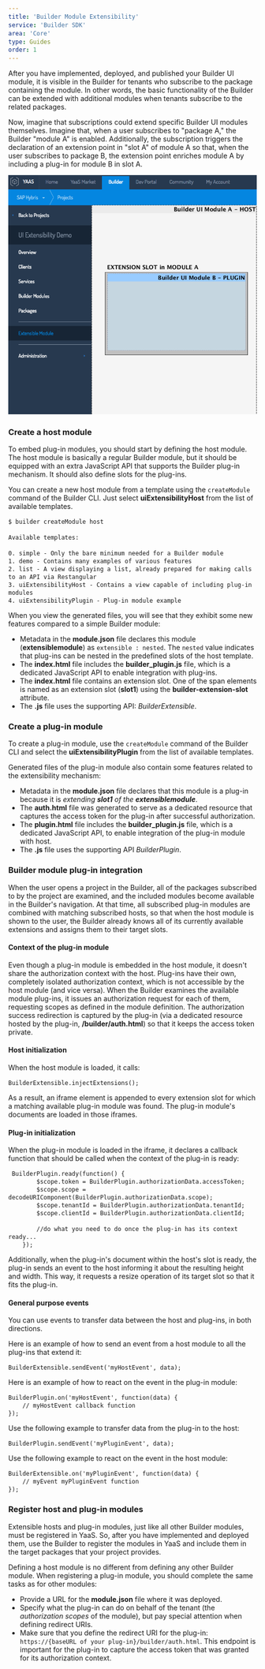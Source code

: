 ```yaml
---
title: 'Builder Module Extensibility'
service: 'Builder SDK'
area: 'Core'
type: Guides
order: 1
---
```


After you have implemented, deployed, and published your Builder UI module, it is visible in the Builder for tenants who subscribe to the package containing the module. In other words, the basic functionality of the Builder can be extended with additional modules when tenants subscribe to the related packages.

Now, imagine that subscriptions could extend specific Builder UI modules themselves. Imagine that, when a user subscribes to "package A,"  the Builder "module A" is enabled. Additionally, the subscription triggers the declaration of an extension point in "slot A" of module A so that, when the user subscribes to package B, the extension point enriches module A by including a plug-in for module B in slot A.

<img src="img/extensibility.png" style="width:600px" class="img-click-modal" alt="Builder Module Extensibility"/>

### Create a host module

To embed plug-in modules, you should start by defining the host module.
The host module is basically a regular Builder module, but it should be equipped with an extra JavaScript API that supports the Builder plug-in mechanism. It should also define slots for the plug-ins.

You can create a new host module from a template using the `createModule` command of the Builder CLI. Just select **uiExtensibilityHost** from the list of available templates.

```
$ builder createModule host

Available templates:

0. simple - Only the bare minimum needed for a Builder module
1. demo - Contains many examples of various features
2. list - A view displaying a list, already prepared for making calls to an API via Restangular
3. uiExtensibilityHost - Contains a view capable of including plug-in modules
4. uiExtensibilityPlugin - Plug-in module example
```

When you view the generated files, you will see that they exhibit some new features compared to a simple Builder module:
 - Metadata in the **module.json** file declares this module (**extensiblemodule**) as `extensible : nested`. The `nested` value indicates that plug-ins can be nested in the predefined slots of the host template.
 - The **index.html** file includes the **builder_plugin.js** file, which is a dedicated JavaScript API to enable integration with plug-ins.
 - The **index.html** file contains an extension slot. One of the span elements is named as an extension slot (**slot1**) using the **builder-extension-slot** attribute.
 - The **.js** file uses the supporting API: _BuilderExtensible_.

### Create a plug-in module

To create a plug-in module, use the `createModule` command of the Builder CLI and select the **uiExtensibilityPlugin** from the list of available templates.

Generated files of the plug-in module also contain some features related to the extensibility mechanism:
 - Metadata in the **module.json** file declares that this module is a plug-in because it is _extending **slot1** of the  **extensiblemodule**_.
 - The **auth.html** file was generated to serve as a dedicated resource that captures the access token for the plug-in after successful authorization.
 - The **plugin.html** file includes the **builder_plugin.js** file, which is a dedicated JavaScript API, to enable integration of the plug-in module with host.
 - The **.js** file uses the supporting API _BuilderPlugin_.

### Builder module plug-in integration

When the user opens a project in the Builder, all of the packages subscribed to by the project are examined, and the included modules become available in the Builder's navigation.
At that time, all subscribed plug-in modules are combined with matching subscribed hosts, so that when the host module is shown to the user, the Builder already knows all of its currently available extensions and assigns them to their target slots.

#### Context of the plug-in module

Even though a plug-in module is embedded in the host module, it doesn't share the authorization context with the host. Plug-ins have their own, completely isolated authorization context, which is not accessible by the host module (and vice versa).
When the Builder examines the available module plug-ins, it issues an authorization request for each of them, requesting scopes as defined in the module definition.
The authorization success redirection is captured by the plug-in (via a dedicated resource hosted by the plug-in, **/builder/auth.html**) so that it keeps the access token private.

#### Host initialization

When the host module is loaded, it calls:
```
BuilderExtensible.injectExtensions();
```

As a result, an iframe element is appended to every extension slot for which a matching available plug-in module was found. The plug-in module's documents are loaded in those iframes.

#### Plug-in initialization

When the plug-in module is loaded in the iframe, it declares a callback function that should be called when the context of the plug-in is ready:
```
 BuilderPlugin.ready(function() {
        $scope.token = BuilderPlugin.authorizationData.accessToken;
        $scope.scope = decodeURIComponent(BuilderPlugin.authorizationData.scope);
        $scope.tenantId = BuilderPlugin.authorizationData.tenantId;
        $scope.clientId = BuilderPlugin.authorizationData.clientId;

        //do what you need to do once the plug-in has its context ready...
    });
```

Additionally, when the plug-in's document within the host's slot is ready, the plug-in sends an event to the host informing it about the resulting height and width.
This way, it requests a resize operation of its target slot so that it fits the plug-in.

#### General purpose events

You can use events to transfer data between the host and plug-ins, in both directions.

Here is an example of how to send an event from a host module to all the plug-ins that extend it:
```
BuilderExtensible.sendEvent('myHostEvent', data);
```

Here is an example of how to react on the event in the plug-in module:
```
BuilderPlugin.on('myHostEvent', function(data) {
    // myHostEvent callback function
});
```

Use the following example to transfer data from the plug-in to the host:
```
BuilderPlugin.sendEvent('myPluginEvent', data);
```

Use the following example to react on the event in the host module:
```
BuilderExtensible.on('myPluginEvent', function(data) {
    // myEvent myPluginEvent function
});
```

### Register host and plug-in modules

Extensible hosts and plug-in modules, just like all other Builder modules, must be registered in YaaS.
So, after you have implemented and deployed them, use the Builder to register the modules in YaaS and include them in the target packages that your project provides.

Defining a host module is no different from defining any other Builder module.
When registering a plug-in module, you should complete the same tasks as for other modules:
 - Provide a URL for the **module.json** file where it was deployed.
 - Specify what the plug-in can do on behalf of the tenant (the *authorization scopes* of the module),
but pay special attention when defining redirect URIs.
 - Make sure that you define the redirect URI for the plug-in: `https://{baseURL of your plug-in}/builder/auth.html`. This endpoint is important for the plug-in to capture the access token that was granted for its authorization context.
